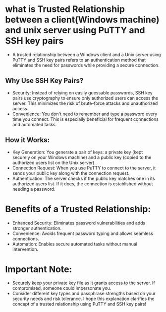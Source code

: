 # what is Trusted Relationship between a client(Windows machine) and unix server using PuTTY and SSH key pairs

* A trusted relationship between a Windows client and a Unix server using PuTTY and SSH key pairs refers to an authentication method that eliminates the need for passwords while providing a secure connection.

## Why Use SSH Key Pairs?

* Security: Instead of relying on easily guessable passwords, SSH key pairs use cryptography to ensure only authorized users can access the server. This minimizes the risk of brute-force attacks and unauthorized access.
* Convenience: You don't need to remember and type a password every time you connect. This is especially beneficial for frequent connections and automated tasks.

## How it Works:

* Key Generation: You generate a pair of keys: a private key (kept securely on your Windows machine) and a public key (copied to the authorized users list on the Unix server).
* Connection Request: When you use PuTTY to connect to the server, it sends your public key along with the connection request.
* Authentication: The server checks if the public key matches one in its authorized users list. If it does, the connection is established without needing a password.
# Benefits of a Trusted Relationship:

* Enhanced Security: Eliminates password vulnerabilities and adds stronger authentication.
* Convenience: Avoids frequent password typing and allows seamless connections.
* Automation: Enables secure automated tasks without manual intervention.

# Important Note:

* Securely keep your private key file as it grants access to the server. If compromised, someone could impersonate you.
* Consider different key types and passphrase strengths based on your security needs and risk tolerance.
I hope this explanation clarifies the concept of a trusted relationship using PuTTY and SSH key pairs!